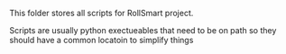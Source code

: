 This folder stores all scripts for RollSmart project.

Scripts are usually python exectueables that need to be on path so they should have a common locatoin to simplify things

